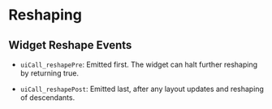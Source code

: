 # Reshaping

## Widget Reshape Events

* `uiCall_reshapePre`: Emitted first. The widget can halt further reshaping by returning true.

* `uiCall_reshapePost`: Emitted last, after any layout updates and reshaping of descendants.
